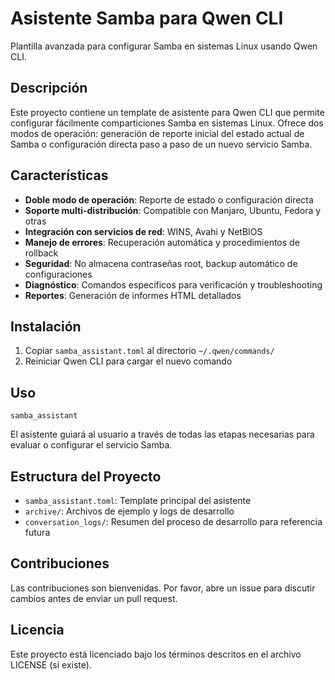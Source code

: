 # Asistente Samba para Qwen CLI

Plantilla avanzada para configurar Samba en sistemas Linux usando Qwen CLI.

## Descripción

Este proyecto contiene un template de asistente para Qwen CLI que permite configurar fácilmente comparticiones Samba en sistemas Linux. Ofrece dos modos de operación: generación de reporte inicial del estado actual de Samba o configuración directa paso a paso de un nuevo servicio Samba.

## Características

- **Doble modo de operación**: Reporte de estado o configuración directa
- **Soporte multi-distribución**: Compatible con Manjaro, Ubuntu, Fedora y otras
- **Integración con servicios de red**: WINS, Avahi y NetBIOS
- **Manejo de errores**: Recuperación automática y procedimientos de rollback
- **Seguridad**: No almacena contraseñas root, backup automático de configuraciones
- **Diagnóstico**: Comandos específicos para verificación y troubleshooting
- **Reportes**: Generación de informes HTML detallados

## Instalación

1. Copiar `samba_assistant.toml` al directorio `~/.qwen/commands/`
2. Reiniciar Qwen CLI para cargar el nuevo comando

## Uso

```
samba_assistant
```

El asistente guiará al usuario a través de todas las etapas necesarias para evaluar o configurar el servicio Samba.

## Estructura del Proyecto

- `samba_assistant.toml`: Template principal del asistente
- `archive/`: Archivos de ejemplo y logs de desarrollo
- `conversation_logs/`: Resumen del proceso de desarrollo para referencia futura

## Contribuciones

Las contribuciones son bienvenidas. Por favor, abre un issue para discutir cambios antes de enviar un pull request.

## Licencia

Este proyecto está licenciado bajo los términos descritos en el archivo LICENSE (si existe).